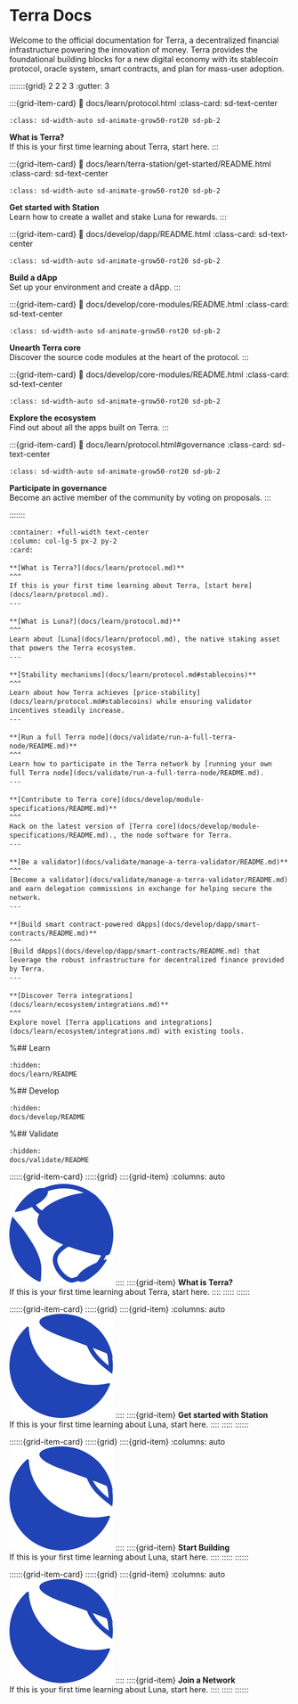 # Terra Docs

Welcome to the official documentation for Terra, a decentralized financial infrastructure powering the innovation of money. Terra provides the foundational building blocks for a new digital economy with its stablecoin protocol, oracle system, smart contracts, and plan for mass-user adoption.


:::::::{grid} 2 2 2 3
:gutter: 3

:::{grid-item-card}
:link: docs/learn/protocol.html
:class-card: sd-text-center
```{image} docs/assets/img/icon_terra.svg
:class: sd-width-auto sd-animate-grow50-rot20 sd-pb-2
```
**What is Terra?**  
If this is your first time learning about Terra, start here.
:::

:::{grid-item-card}
:link: docs/learn/terra-station/get-started/README.html
:class-card: sd-text-center
```{image} docs/assets/img/wallets_station.png
:class: sd-width-auto sd-animate-grow50-rot20 sd-pb-2
```
**Get started with Station**  
Learn how to create a wallet and stake Luna for rewards.
:::

:::{grid-item-card}
:link: docs/develop/dapp/README.html
:class-card: sd-text-center
```{image} docs/assets/img/icon_smartcontract.svg
:class: sd-width-auto sd-animate-grow50-rot20 sd-pb-2
```
**Build a dApp**  
Set up your environment and create a dApp.
:::

:::{grid-item-card}
:link: docs/develop/core-modules/README.html
:class-card: sd-text-center
```{image} docs/assets/img/icon_core.svg
:class: sd-width-auto sd-animate-grow50-rot20 sd-pb-2
```
**Unearth Terra core**  
Discover the source code modules at the heart of the protocol.
:::

:::{grid-item-card}
:link: docs/develop/core-modules/README.html
:class-card: sd-text-center
```{image} docs/assets/img/icon_apps.svg
:class: sd-width-auto sd-animate-grow50-rot20 sd-pb-2
```
**Explore the ecosystem**  
Find out about all the apps built on Terra.
:::

:::{grid-item-card}
:link: docs/learn/protocol.html#governance
:class-card: sd-text-center
```{image} docs/assets/img/icon_validator.svg
:class: sd-width-auto sd-animate-grow50-rot20 sd-pb-2
```
**Participate in governance**  
Become an active member of the community by voting on proposals.
:::

:::::::


````{panels}
:container: +full-width text-center
:column: col-lg-5 px-2 py-2
:card:

**[What is Terra?](docs/learn/protocol.md)**
^^^
If this is your first time learning about Terra, [start here](docs/learn/protocol.md).
---

**[What is Luna?](docs/learn/protocol.md)**
^^^
Learn about [Luna](docs/learn/protocol.md), the native staking asset that powers the Terra ecosystem.
---

**[Stability mechanisms](docs/learn/protocol.md#stablecoins)**
^^^
Learn about how Terra achieves [price-stability](docs/learn/protocol.md#stablecoins) while ensuring validator incentives steadily increase.
---

**[Run a full Terra node](docs/validate/run-a-full-terra-node/README.md)**
^^^
Learn how to participate in the Terra network by [running your own full Terra node](docs/validate/run-a-full-terra-node/README.md).
---

**[Contribute to Terra core](docs/develop/module-specifications/README.md)**
^^^
Hack on the latest version of [Terra core](docs/develop/module-specifications/README.md)., the node software for Terra.
---

**[Be a validator](docs/validate/manage-a-terra-validator/README.md)**
^^^
[Become a validator](docs/validate/manage-a-terra-validator/README.md) and earn delegation commissions in exchange for helping secure the network.
---

**[Build smart contract-powered dApps](docs/develop/dapp/smart-contracts/README.md)**
^^^
[Build dApps](docs/develop/dapp/smart-contracts/README.md) that leverage the robust infrastructure for decentralized finance provided by Terra.
---

**[Discover Terra integrations](docs/learn/ecosystem/integrations.md)**
^^^
Explore novel [Terra applications and integrations](docs/learn/ecosystem/integrations.md) with existing tools.

````

%## Learn

```{toctree}
:hidden:
docs/learn/README
```

%## Develop

```{toctree}
:hidden:
docs/develop/README
```

%## Validate

```{toctree}
:hidden:
docs/validate/README
```

::::::{grid-item-card}
:::::{grid}
::::{grid-item}
:columns: auto
<img src="docs/assets/img/icon_terra.svg" class="sd-avatar-sm sd-animate-grow50-rot20">
::::
::::{grid-item}
**What is Terra?**  
If this is your first time learning about Terra, start here.
::::
:::::
::::::

::::::{grid-item-card}
:::::{grid}
::::{grid-item}
:columns: auto
<img src="docs/assets/img/icon_luna.svg" class="sd-avatar-sm sd-animate-grow50-rot20">
::::
::::{grid-item}
**Get started with Station**  
If this is your first time learning about Luna, start here.
::::
:::::
::::::

::::::{grid-item-card}
:::::{grid}
::::{grid-item}
:columns: auto
<img src="docs/assets/img/icon_luna.svg" class="sd-avatar-sm sd-animate-grow50-rot20">
::::
::::{grid-item}
**Start Building**  
If this is your first time learning about Luna, start here.
::::
:::::
::::::

::::::{grid-item-card}
:::::{grid}
::::{grid-item}
:columns: auto
<img src="docs/assets/img/icon_luna.svg" class="sd-avatar-sm sd-animate-grow50-rot20">
::::
::::{grid-item}
**Join a Network**  
If this is your first time learning about Luna, start here.
::::
:::::
::::::
